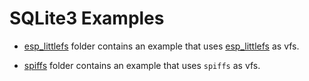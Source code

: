 # SQLite3 Examples

- [esp_littlefs](./esp_littlefs/) folder contains an example that uses [esp_littlefs](https://github.com/joltwallet/esp_littlefs) as vfs.

- [spiffs](./spiffs/) folder contains an example that uses `spiffs` as vfs.
